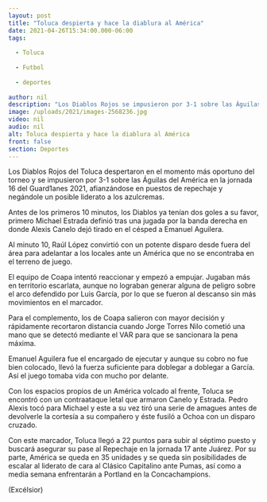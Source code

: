 ```yaml
---
layout: post
title: "Toluca despierta y hace la diablura al América"
date: 2021-04-26T15:34:00.000-06:00
tags:
  
  - Toluca
  
  - Futbol
  
  - deportes
  
author: nil
description: "Los Diablos Rojos se impusieron por 3-1 sobre las Águilas y se afianzaron en los puestos de repechaje, negándole la cima a los azulcremas"
image: /uploads/2021/images-2568236.jpg
video: nil
audio: nil
alt: Toluca despierta y hace la diablura al América
front: false
section: Deportes
---
```


Los Diablos Rojos del Toluca despertaron en el momento más oportuno del torneo y se impusieron por 3-1 sobre las Águilas del América en la jornada 16 del Guard1anes 2021, afianzándose en puestos de repechaje y negándole un posible liderato a los azulcremas.

Antes de los primeros 10 minutos, los Diablos ya tenían dos goles a su favor, primero Michael Estrada definió tras una jugada por la banda derecha en donde Alexis Canelo dejó tirado en el césped a Emanuel Aguilera.

Al minuto 10, Raúl López convirtió con un potente disparo desde fuera del área para adelantar a los locales ante un América que no se encontraba en el terreno de juego.

El equipo de Coapa intentó reaccionar y empezó a empujar. Jugaban más en territorio escarlata, aunque no lograban generar alguna de peligro sobre el arco defendido por Luis García, por lo que se fueron al descanso sin más movimientos en el marcador.

Para el complemento, los de Coapa salieron con mayor decisión y rápidamente recortaron distancia cuando Jorge Torres Nilo cometió una mano que se detectó mediante el VAR para que se sancionara la pena máxima.

Emanuel Aguilera fue el encargado de ejecutar y aunque su cobro no fue bien colocado, llevó la fuerza suficiente para doblegar a doblegar a García. Así el juego tomaba vida con mucho por delante.

Con los espacios propios de un América volcado al frente, Toluca se encontró con un contraataque letal que armaron Canelo y Estrada. Pedro Alexis tocó para Michael y este a su vez tiró una serie de amagues antes de devolverle la cortesía a su compañero y éste fusiló a Ochoa con un disparo cruzado.

Con este marcador, Toluca llegó a 22 puntos para subir al séptimo puesto y buscará asegurar su pase al Repechaje en la jornada 17 ante Juárez. Por su parte, América se queda en 35 unidades y se queda sin posibilidades de escalar al liderato de cara al Clásico Capitalino ante Pumas, así como a media semana enfrentarán a Portland en la Concachampions.

(Excélsior)